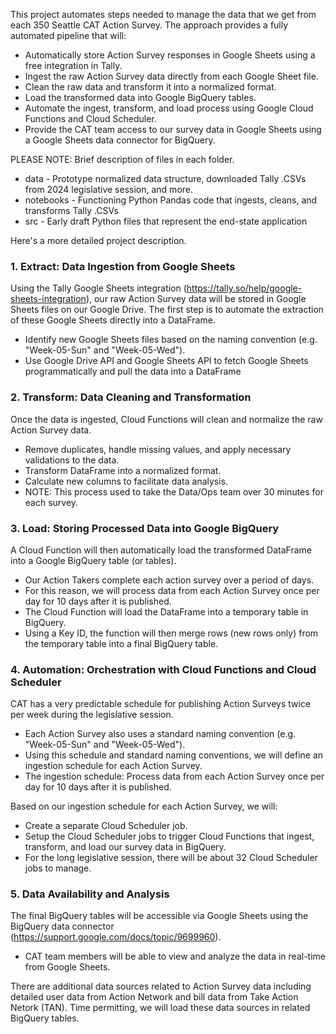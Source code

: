 This project automates steps needed to manage the data that we get from each 350 Seattle CAT Action Survey. The approach provides a fully automated pipeline that will:
 - Automatically store Action Survey responses in Google Sheets using a free integration in Tally.
 - Ingest the raw Action Survey data directly from each Google Sheet file.
 - Clean the raw data and transform it into a normalized format.
 - Load the transformed data into Google BigQuery tables.
 - Automate the ingest, transform, and load process using Google Cloud Functions and Cloud Scheduler.
 - Provide the CAT team access to our survey data in Google Sheets using a Google Sheets data connector for BigQuery.

PLEASE NOTE: Brief description of files in each folder.
 - data - Prototype normalized data structure, downloaded Tally .CSVs from 2024 legislative session, and more.
 - notebooks - Functioning Python Pandas code that ingests, cleans, and transforms Tally .CSVs
 - src - Early draft Python files that represent the end-state application

Here's a more detailed project description.

### 1. Extract: Data Ingestion from Google Sheets
Using the Tally Google Sheets integration (https://tally.so/help/google-sheets-integration), our raw Action Survey data will be stored in Google Sheets files on our Google Drive. The first step is to automate the extraction of these Google Sheets directly into a DataFrame. 
 - Identify new Google Sheets files based on the naming convention (e.g. "Week-05-Sun" and "Week-05-Wed").
 - Use Google Drive API and Google Sheets API to fetch Google Sheets programmatically and pull the data into a DataFrame

### 2. Transform: Data Cleaning and Transformation
Once the data is ingested, Cloud Functions will clean and normalize the raw Action Survey data.
 - Remove duplicates, handle missing values, and apply necessary validations to the data.
 - Transform DataFrame into a normalized format.
 - Calculate new columns to facilitate data analysis.
 - NOTE: This process used to take the Data/Ops team over 30 minutes for each survey.

### 3. Load: Storing Processed Data into Google BigQuery
A Cloud Function will then automatically load the transformed DataFrame into a Google BigQuery table (or tables).
 - Our Action Takers complete each action survey over a period of days.
 - For this reason, we will process data from each Action Survey once per day for 10 days after it is published.
 - The Cloud Function will load the DataFrame into a temporary table in BigQuery.
 - Using a Key ID, the function will then merge rows (new rows only) from the temporary table into a final BigQuery table.

### 4. Automation: Orchestration with Cloud Functions and Cloud Scheduler
CAT has a very predictable schedule for publishing Action Surveys twice per week during the legislative session. 
 - Each Action Survey also uses a standard naming convention (e.g. "Week-05-Sun" and "Week-05-Wed").
 - Using this schedule and standard naming conventions, we will define an ingestion schedule for each Action Survey.
 - The ingestion schedule: Process data from each Action Survey once per day for 10 days after it is published.

Based on our ingestion schedule for each Action Survey, we will:
 - Create a separate Cloud Scheduler job.
 - Setup the Cloud Scheduler jobs to trigger Cloud Functions that ingest, transform, and load our survey data in BigQuery.
 - For the long legislative session, there will be about 32 Cloud Scheduler jobs to manage.

### 5. Data Availability and Analysis
The final BigQuery tables will be accessible via Google Sheets using the BigQuery data connector (https://support.google.com/docs/topic/9699960). 
 - CAT team members will be able to view and analyze the data in real-time from Google Sheets.

There are additional data sources related to Action Survey data including detailed user data from Action Network and bill data from Take Action Netork (TAN). Time permitting, we will load these data sources in related BigQuery tables.